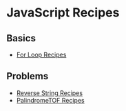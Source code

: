 # JavaScript Recipes


## Basics

* [For Loop Recipes](https://github.com/john-azzaro/JavaScript_Recipes/blob/master/loops.js)

## Problems

* [Reverse String Recipes](https://github.com/john-azzaro/JavaScript_Recipes/blob/master/reverseString.js)
* [PalindromeTOF Recipes](https://github.com/john-azzaro/JavaScript_Recipes/blob/master/palindromeTOF.js)


